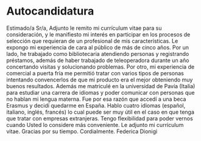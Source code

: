 Autocandidatura
===============

Estimado/a Sr/a, Adjunto le remito mi currículum vitae para su consideración, y le manifiesto mi interés en participar en los procesos de selección que requieran de un profesional de mis características. Le expongo mi experiencia de cara al público de más de cinco años.     Por un lado, he trabajado como bibliotecaria atendiendo personas y registrando préstamos, además de haber trabajado de teleoperadora durante un año concertando visitas y solucionando problemas.  Por otro, mi experiencia de comercial a puerta fría me permitió tratar con varios tipos de personas intentando convencerlos de que mi producto era el mejor obteniendo muy buenos resultados.  Además me matriculé en la universidad de Pavía (Italia) para estudiar una carrera de idiomas y poder comunicar con personas que no hablan mi lengua materna. Fue por esa razón que accedí a una beca Erasmus y decidí quedarme en España.  Hablo cuatro idiomas (español, italiano, inglés, francés) lo cual puede ser muy útil en el caso en que tenga que tratar con empresas extranjeras. Tengo flexibilidad para poder vernos cuando Usted lo considere más conveniente.  Le adjunto mi currículum vitae. Gracias por su tiempo. Cordialmente. Federica Dionigi
